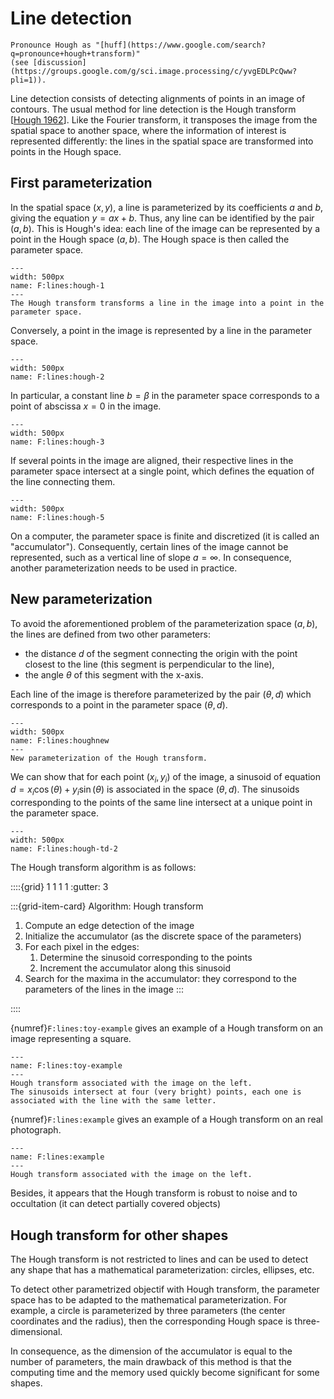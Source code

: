 # Line detection


```{margin}
Pronounce Hough as "[huff](https://www.google.com/search?q=pronounce+hough+transform)"
(see [discussion](https://groups.google.com/g/sci.image.processing/c/yvgEDLPcQww?pli=1)).
```

Line detection consists of detecting alignments of points in an image of contours.
The usual method for line detection is the Hough transform [[Hough 1962](B:detection:Hough1962)].
Like the Fourier transform, it transposes the image from the spatial space to another space,
where the information of interest is represented differently:
the lines in the spatial space are transformed into points in the Hough space.


## First parameterization

In the spatial space $(x,y)$, a line is parameterized by its coefficients $a$ and $b$,
giving the equation $y = a x + b$.
Thus, any line can be identified by the pair $(a,b)$.
This is Hough's idea: each line of the image can be represented by a point in the Hough space $(a,b)$.
The Hough space is then called the parameter space.


```{figure} hough-ab-0.svg
---
width: 500px
name: F:lines:hough-1
---
The Hough transform transforms a line in the image into a point in the parameter space.
```

Conversely, a point in the image is represented by a line in the parameter space.

```{figure} hough-ab-1.svg
---
width: 500px
name: F:lines:hough-2

```
In particular, a constant line $b=\beta$ in the parameter space corresponds to a point of abscissa $x=0$ in the image.

```{figure} hough-ab-2.svg
---
width: 500px
name: F:lines:hough-3
```

If several points in the image are aligned, their respective lines in the parameter space intersect at a single point,
which defines the equation of the line connecting them.

```{figure} hough-ab-3.svg
---
width: 500px
name: F:lines:hough-5
```

On a computer, the parameter space is finite and discretized (it is called an "accumulator").
Consequently, certain lines of the image cannot be represented,
such as a vertical line of slope $a=\infty$.
In consequence, another parameterization needs to be used in practice.


## New parameterization

To avoid the aforementioned problem of the parameterization space $(a,b)$, the lines are defined from two other parameters:
* the distance $d$ of the segment connecting the origin with the point closest to the line (this segment is perpendicular to the line),
* the angle $\theta$ of this segment with the x-axis.

Each line of the image is therefore parameterized by the pair $(\theta,d)$ which corresponds to a point in the parameter space $(\theta,d)$.

```{figure} hough-td-1.svg
---
width: 500px
name: F:lines:houghnew
---
New parameterization of the Hough transform.
```

<!-- Equation de la droite paramétrée ainsi -->

We can show that for each point $(x_i,y_i)$ of the image, a sinusoid of equation $d = x_i \cos(\theta) + y_i \sin(\theta)$
is associated in the space $(\theta,d)$.
The sinusoids corresponding to the points of the same line intersect at a unique point in the parameter space.

```{figure} hough-td-2.svg
---
width: 500px
name: F:lines:hough-td-2
```

The Hough transform algorithm is as follows:

::::{grid} 1 1 1 1
:gutter: 3

:::{grid-item-card} Algorithm: Hough transform
1. Compute an edge detection of the image
1. Initialize the accumulator (as the discrete space of the parameters)
1. For each pixel in the edges:
   1. Determine the sinusoid corresponding to the points
   1. Increment the accumulator along this sinusoid
1. Search for the maxima in the accumulator: they correspond to the parameters of the lines in the image
:::

::::

{numref}`F:lines:toy-example` gives an example of a Hough transform on an image representing a square.

```{figure} hough-toy-example.svg
---
name: F:lines:toy-example
---
Hough transform associated with the image on the left.
The sinusoids intersect at four (very bright) points, each one is associated with the line with the same letter.
```

{numref}`F:lines:example` gives an example of a Hough transform on an real photograph.

```{figure} hough-example.svg
---
name: F:lines:example
---
Hough transform associated with the image on the left.
```

<!-- Autre exemple : Léo Letouzey + Thomas Chabrier 2008 http://gepasud.upf.pf/images/documents/Letouzey/perso/hough.pdf -->

Besides, it appears that the Hough transform is robust to noise and to occultation (it can detect partially covered objects)

## Hough transform for other shapes

The Hough transform is not restricted to lines and can be used to detect any shape that has a mathematical parameterization: circles, ellipses, etc.

To detect other parametrized objectif with Hough transform,
the parameter space has to be adapted to the mathematical parameterization.
For example, a circle is parameterized by three parameters (the center coordinates and the radius),
then the corresponding Hough space is three-dimensional.

In consequence, as the dimension of the accumulator is equal to the number of parameters,
the main drawback of this method is that the computing time and the memory used quickly become significant for some shapes.